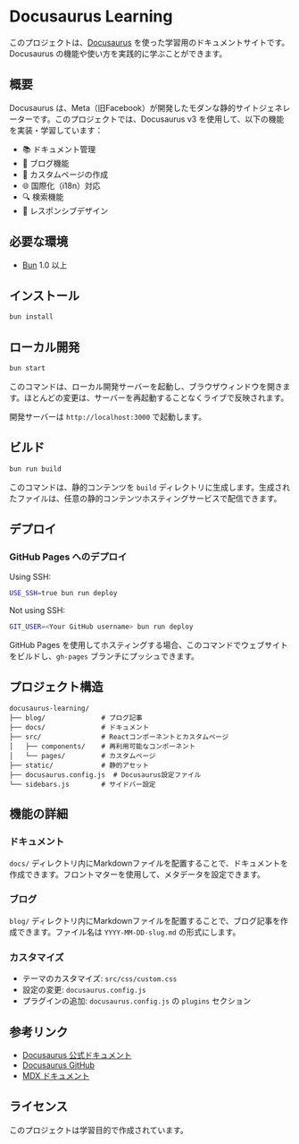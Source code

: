 # Docusaurus Learning

このプロジェクトは、[Docusaurus](https://docusaurus.io/) を使った学習用のドキュメントサイトです。Docusaurus の機能や使い方を実践的に学ぶことができます。

## 概要

Docusaurus は、Meta（旧Facebook）が開発したモダンな静的サイトジェネレーターです。このプロジェクトでは、Docusaurus v3 を使用して、以下の機能を実装・学習しています：

- 📚 ドキュメント管理
- 📝 ブログ機能
- 🎨 カスタムページの作成
- 🌐 国際化（i18n）対応
- 🔍 検索機能
- 📱 レスポンシブデザイン

## 必要な環境

- [Bun](https://bun.sh/) 1.0 以上

## インストール

```bash
bun install
```

## ローカル開発

```bash
bun start
```

このコマンドは、ローカル開発サーバーを起動し、ブラウザウィンドウを開きます。ほとんどの変更は、サーバーを再起動することなくライブで反映されます。

開発サーバーは `http://localhost:3000` で起動します。

## ビルド

```bash
bun run build
```

このコマンドは、静的コンテンツを `build` ディレクトリに生成します。生成されたファイルは、任意の静的コンテンツホスティングサービスで配信できます。

## デプロイ

### GitHub Pages へのデプロイ

Using SSH:

```bash
USE_SSH=true bun run deploy
```

Not using SSH:

```bash
GIT_USER=<Your GitHub username> bun run deploy
```

GitHub Pages を使用してホスティングする場合、このコマンドでウェブサイトをビルドし、`gh-pages` ブランチにプッシュできます。

## プロジェクト構造

```
docusaurus-learning/
├── blog/              # ブログ記事
├── docs/              # ドキュメント
├── src/               # Reactコンポーネントとカスタムページ
│   ├── components/    # 再利用可能なコンポーネント
│   └── pages/         # カスタムページ
├── static/            # 静的アセット
├── docusaurus.config.js  # Docusaurus設定ファイル
└── sidebars.js        # サイドバー設定
```

## 機能の詳細

### ドキュメント

`docs/` ディレクトリ内にMarkdownファイルを配置することで、ドキュメントを作成できます。フロントマターを使用して、メタデータを設定できます。

### ブログ

`blog/` ディレクトリ内にMarkdownファイルを配置することで、ブログ記事を作成できます。ファイル名は `YYYY-MM-DD-slug.md` の形式にします。

### カスタマイズ

- テーマのカスタマイズ: `src/css/custom.css`
- 設定の変更: `docusaurus.config.js`
- プラグインの追加: `docusaurus.config.js` の `plugins` セクション

## 参考リンク

- [Docusaurus 公式ドキュメント](https://docusaurus.io/)
- [Docusaurus GitHub](https://github.com/facebook/docusaurus)
- [MDX ドキュメント](https://mdxjs.com/)

## ライセンス

このプロジェクトは学習目的で作成されています。
